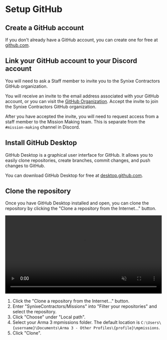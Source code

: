 # Setup GitHub

## Create a GitHub account

If you don't already have a GitHub account, you can create one for free at [github.com](https://github.com).

## Link your GitHub account to your Discord account

You will need to ask a Staff member to invite you to the Synixe Contractors GitHub organization.

You will receive an invite to the email address associated with your GitHub account,
or you can visit the [GitHub Organization](https://github.com/SynixeContractors).
Accept the invite to join the Synixe Contractors GitHub organization.

After you have accepted the invite, you will need to request access from a staff
member to the Mission Making team. This is separate from the `#mission-making`
channel in Discord.

## Install GitHub Desktop

GitHub Desktop is a graphical user interface for GitHub. It allows you to easily
clone repositories, create branches, commit changes, and push changes to GitHub.

You can download GitHub Desktop for free at [desktop.github.com](https://desktop.github.com).

## Clone the repository

Once you have GitHub Desktop installed and open, you can clone the repository by
clicking the "Clone a repository from the Internet..." button.

<video width="99%" loop muted markdown="1" controls>
    <source src="./videos/gh_clone.webm" type="video/webm" markdown="1">
</video>

1. Click the "Clone a repository from the Internet..." button.
2. Enter "SynixeContractors/Missions" into "Filter your repositories" and select
the repository.
3. Click "Choose" under "Local path".
4. Select your Arma 3 mpmissions folder. The default location is
`C:\Users\{username}\Documents\Arma 3 - Other Profiles\{profile}\mpmissions`.
5. Click "Clone".
